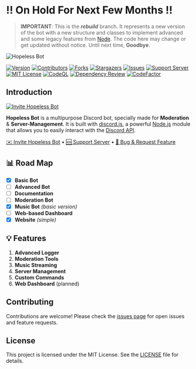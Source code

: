 # ‼️ On Hold For Next Few Months ‼️

> **IMPORTANT**: This is the **_rebuild_** branch. It represents a new version of the bot with a new structure and classes to implement advanced and some legacy features from [Node](https://github.com/theassassin0128/Node). The code here may change or get updated without notice. Until next time, **Goodbye**.

![Hopeless Bot](https://capsule-render.vercel.app/api?type=waving&color=gradient&height=200&section=header&text=HOPELESS%20BOT&fontSize=80&fontAlignY=35&animation=twinkling&fontColor=gradient)

[![Version][version-shield]][version-shield-link]
[![Contributors][contributors-shield]][contributors-url]
[![Forks][forks-shield]][forks-url]
[![Stargazers][stars-shield]][stars-url]
[![Issues][issues-shield]][issues-url]
[![Support Server][support-shield]][support-server]
[![MIT License][license-shield]][license-url]
[![CodeQL][codeql]][codeql-url]
[![Dependency Review][dependency-review]][dependency-review-url]
[![CodeFactor][code-factor]][code-factor-url]

## Introduction

[![Invite Hopeless Bot](./public/assets/profile.png)](https://discord.com/oauth2/authorize?client_id=1272259032098275358)

**Hopeless Bot** is a multipurpose Discord bot, specially made for **Moderation** & **Server-Management**. It is built with [discord.js](https://github.com/discordjs/discord.js), a powerful [Node.js](https://nodejs.org) module that allows you to easily interact with the [Discord API](https://discord.com/developers/docs/intro).

[✉️ Invite Hopeless Bot](https://discord.com/oauth2/authorize?client_id=1272259032098275358) • [🆘 Support Server](https://discord.gg/E6H9VvBdTk) • [📝 Bug & Request Feature](https://github.com/theassassin0128/Hopeless-Bot/issues)

## 📊 Road Map

- [x] **Basic Bot**
- [ ] **Advanced Bot**
- [ ] **Documentation**
- [ ] **Moderation Bot**
- [x] **Music Bot** _(basic version)_
- [ ] **Web-based Dashboard**
- [x] **Website** _(simple)_

## 💡 Features

1. **Advanced Logger**
2. **Moderation Tools**
3. **Music Streaming**
4. **Server Management**
5. **Custom Commands**
6. **Web Dashboard** (planned)

## Contributing

Contributions are welcome! Please check the [issues page](https://github.com/theassassin0128/Hopeless-Bot/issues) for open issues and feature requests.

## License

This project is licensed under the MIT License. See the [LICENSE](LICENSE) file for details.

[version-shield]: https://img.shields.io/github/package-json/v/theassassin0128/Hopeless-Bot
[version-shield-link]: https://github.com/theassassin0128/Hopeless-Bot
[contributors-shield]: https://img.shields.io/github/contributors/theassassin0128/Hopeless-Bot
[contributors-url]: https://github.com/theassassin0128/Hopeless-Bot/graphs/contributors
[forks-shield]: https://img.shields.io/github/forks/theassassin0128/Hopeless-Bot
[forks-url]: https://github.com/theassassin0128/Hopeless-Bot/network/members
[stars-shield]: https://img.shields.io/github/stars/theassassin0128/Hopeless-Bot
[stars-url]: https://github.com/theassassin0128/Hopeless-Bot/stargazers
[issues-shield]: https://img.shields.io/github/issues/theassassin0128/Hopeless-Bot
[issues-url]: https://github.com/theassassin0128/Hopeless-Bot/issues
[support-shield]: https://img.shields.io/discord/1054284394791178291?logo=discord&colorB=7289DA
[support-server]: https://discord.gg/E6H9VvBdTk
[license-shield]: https://img.shields.io/github/license/theassassin0128/Hopeless-Bot
[license-url]: https://github.com/theassassin0128/Hopeless-Bot/blob/main/LICENSE
[codeql]: https://github.com/theassassin0128/Hopeless-Bot/workflows/CodeQL/badge.svg
[codeql-url]: https://github.com/theassassin0128/Hopeless-Bot/actions?query=workflow%3ACodeQL
[dependency-review]: https://github.com/theassassin0128/Hopeless-Bot/workflows/Dependency%20Review/badge.svg
[dependency-review-url]: https://github.com/theassassin0128/Hopeless-Bot/actions?query=workflow%3A%22Dependency+Review%22
[code-factor]: https://img.shields.io/codefactor/grade/github/theassassin0128/Hopeless-Bot?logo=codefactor&logoColor=%23F44A6A
[code-factor-url]: https://www.codefactor.io/repository/github/theassassin0128/Hopeless-Bot
